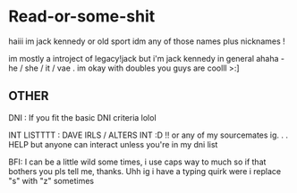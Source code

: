 # Read-or-some-shit
haiii im jack kennedy or old sport idm any of those names plus nicknames !

im mostly a introject of legacy!jack but i'm jack kennedy in general ahaha - he / she / it / vae . im okay with doubles you guys are coolll >:] 

OTHER
-------------

DNI : 
If you fit the basic DNI criteria lolol

INT LISTTTT : DAVE IRLS / ALTERS INT :D !! or any of my sourcemates ig. . . HELP but anyone can interact unless you're in my dni list 

BFI: I can be a little wild some times, i use caps way to much so if that bothers you pls tell me, thanks. Uhh ig i have a typing quirk were i replace "s" with "z" sometimes 
